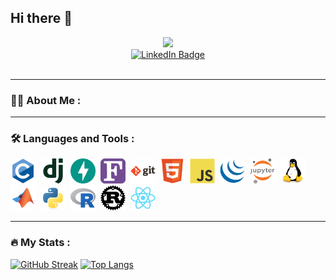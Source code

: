 ## Hi there 👋

<!--
**danelsender/danelsender** is a ✨ _special_ ✨ repository because its `README.md` (this file) appears on your GitHub profile.

Here are some ideas to get you started:

- 🔭 I’m currently working on ...
- 🌱 I’m currently learning ...
- 👯 I’m looking to collaborate on ...
- 🤔 I’m looking for help with ...
- 💬 Ask me about ...
- 📫 How to reach me: ...
- 😄 Pronouns: ...
- ⚡ Fun fact: ...
-->

<div id="header" align="center">
  <img src="https://media.giphy.com/media/M9gbBd9nbDrOTu1Mqx/giphy.gif" width="100"/>
</div>
<div id="linkedin badge" align="center">
  <a href="https://www.linkedin.com/in/daniel-elsender-4a248b325/">
    <img src="https://img.shields.io/badge/LinkedIn-blue?logo=linkedin&logoColor=white&style=for-the-badge" alt="LinkedIn Badge"/>
  </a>
</div>
<div>
  <img src="https://komarev.com/ghpvc/?username=danelsender&style=flat-square&color=blue" alt=""/>
</div>

---

### :man_technologist: About Me :

---

### :hammer_and_wrench: Languages and Tools :
<div>
  <img src="https://github.com/devicons/devicon/blob/master/icons/c/c-original.svg" title="C" alt="C lang logo" height="40"/>&nbsp;
  <img src="https://github.com/devicons/devicon/blob/master/icons/django/django-plain.svg" title="Django" alt="Django logo" height="40"/>&nbsp;
  <img src="https://github.com/devicons/devicon/blob/master/icons/fastapi/fastapi-original.svg" title="fastAPI" alt="fastAPI logo" height="40"/>&nbsp;
  <img src="https://github.com/devicons/devicon/blob/master/icons/fortran/fortran-original.svg" title="FORTRAN" alt="FORTRAN logo" height="40"/>&nbsp;
  <img src="https://github.com/devicons/devicon/blob/master/icons/git/git-original-wordmark.svg" title="git" alt="git logo" height="40"/>&nbsp;
  <img src="https://github.com/devicons/devicon/blob/master/icons/html5/html5-original.svg" title="HTML5" alt="HTML" width="40" height="40"/>&nbsp;
  <img src="https://github.com/devicons/devicon/blob/master/icons/javascript/javascript-original.svg" title="JavaScript" alt="JavaScript" width="40" height="40"/>&nbsp;
  <img src="https://github.com/devicons/devicon/blob/master/icons/jquery/jquery-original.svg" title="jQuery" alt="jQuery logo" height="40"/>&nbsp;
  <img src="https://github.com/devicons/devicon/blob/master/icons/jupyter/jupyter-original-wordmark.svg" title="jupyter" alt="jupyter logo" height="40"/>&nbsp;
  <img src="https://github.com/devicons/devicon/blob/master/icons/linux/linux-original.svg" title="Linus" alt="Linux logo" height="40"/>&nbsp;
  <img src="https://github.com/devicons/devicon/blob/master/icons/matlab/matlab-original.svg" title="MATLAB" alt="MATLAB logo" height="40"/>&nbsp;
  <img src="https://github.com/devicons/devicon/blob/master/icons/python/python-original.svg" title="Python" alt="Python logo" height="40"/>&nbsp;
  <img src="https://github.com/devicons/devicon/blob/master/icons/r/r-original.svg" title="R" alt="R logo" height="40"/>&nbsp;
  <img src="https://github.com/devicons/devicon/blob/master/icons/rust/rust-original.svg" title="Rust" alt="Rust logo" height="40"/>&nbsp;
  <img src="https://github.com/devicons/devicon/blob/master/icons/react/react-original.svg" title="React" alt="React logo" height="40"/>
</div>

---

### :fire: My Stats :
[![GitHub Streak](http://github-readme-streak-stats.herokuapp.com?user=danelsender&theme=dark&background=000000)](https://git.io/streak-stats)
[![Top Langs](https://github-readme-stats.vercel.app/api/top-langs/?username=danelsender&layout=compact&theme=vision-friendly-dark)](https://github.com/anuraghazra/github-readme-stats)


